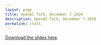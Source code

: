```yaml
---
layout: page
title: OpenAI Talk, December 7 2020
description: OpenAI Talk, December 7 2020
permalink: /talk
---
```


[Download the slides here](/assets/Jain_Talk.pdf).

<object data="/assets/Jain_Talk.pdf" width="1000" height="1000" type='application/pdf'/>
